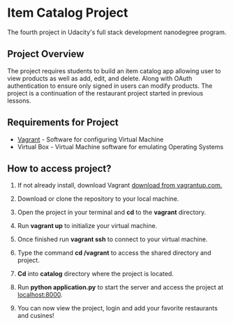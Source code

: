 # Item Catalog Project
The fourth project in Udacity's full stack development nanodegree program.

## Project Overview

The project requires students to build an item catalog app allowing user to view products as well as add, edit, and delete. Along with OAuth authentication to ensure only signed in users can modify products. The project is a continuation of the restaurant project started in previous lessons. 

## Requirements for Project

* [Vagrant](https://www.vagrantup.com/downloads) - Software for configuring Virtual Machine
* Virtual Box - Virtual Machine software for emulating Operating Systems

## How to access project?

1. If not already install, download Vagrant [download from vagrantup.com.](https://www.vagrantup.com/downloads)

2. Download or clone the repository to your local machine.

3. Open the project in your terminal and **cd** to the **vagrant** directory.

4. Run **vagrant up** to initialize your virtual machine.

5. Once finished run **vagrant ssh** to connect to your virtual machine.

6. Type the command **cd /vagrant** to access the shared directory and project.

7. **Cd** into **catalog** directory where the project is located.

7. Run **python application.py** to start the server and access the project at [localhost:8000](http://localhost:8000/).

8. You can now view the project, login and add your favorite restaurants and cusines!


